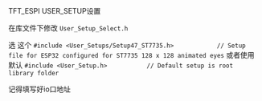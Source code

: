 TFT_ESPI USER_SETUP设置

在库文件下修改 `User_Setup_Select.h`

选  这个 `#include <User_Setups/Setup47_ST7735.h>            // Setup file for ESP32 configured for ST7735 128 x 128 animated eyes`
或者使用 默认 `#include <User_Setup.h>           // Default setup is root library folder`

记得填写好io口地址
